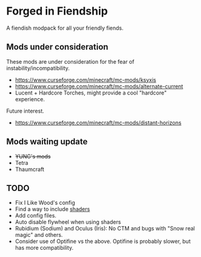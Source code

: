 # Forged in Fiendship
A fiendish modpack for all your friendly fiends.

## Mods under consideration
These mods are under consideration for the fear of instability/incompatibility.
- https://www.curseforge.com/minecraft/mc-mods/ksyxis
- https://www.curseforge.com/minecraft/mc-mods/alternate-current
- Lucent + Hardcore Torches, might provide a cool "hardcore" experience.

Future interest.
- https://www.curseforge.com/minecraft/mc-mods/distant-horizons

## Mods waiting update
- ~~YUNG's mods~~
- Tetra
- Thaumcraft

## TODO
- Fix I Like Wood's config
- Find a way to include [shaders](https://www.curseforge.com/minecraft/customization/complementary-shaders/files/3685089)
- Add config files.
- Auto disable flywheel when using shaders
- Rubidium (Sodium) and Oculus (Iris): No CTM and bugs with "Snow real magic" and others.
- Consider use of Optifine vs the above. Optifine is probably slower, but has more compatibility.


